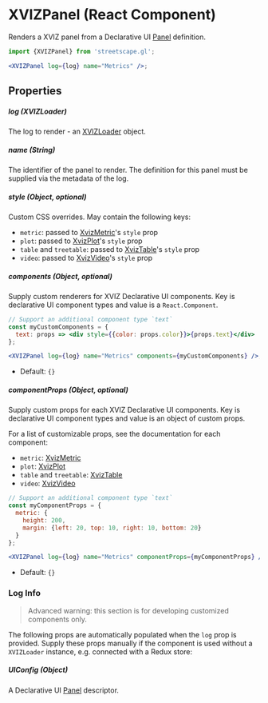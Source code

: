 # XVIZPanel (React Component)

Renders a XVIZ panel from a Declarative UI
[Panel](https://github.com/uber/xviz/blob/master/docs/declarative-ui/layout-elements.md#Panels)
definition.

```jsx
import {XVIZPanel} from 'streetscape.gl';

<XVIZPanel log={log} name="Metrics" />;
```

## Properties

##### log (XVIZLoader)

The log to render - an [XVIZLoader](/docs/api-reference/xviz-loader-interface.md) object.

##### name (String)

The identifier of the panel to render. The definition for this panel must be supplied via the
metadata of the log.

##### style (Object, optional)

Custom CSS overrides. May contain the following keys:

- `metric`: passed to [XvizMetric](/docs/api-reference/xviz-metric.md)'s `style` prop
- `plot`: passed to [XvizPlot](/docs/api-reference/xviz-plot.md)'s `style` prop
- `table` and `treetable`: passed to [XvizTable](/docs/api-reference/xviz-table.md)'s `style` prop
- `video`: passed to [XvizVideo](/docs/api-reference/xviz-video.md)'s `style` prop

##### components (Object, optional)

Supply custom renderers for XVIZ Declarative UI components. Key is declarative UI component types
and value is a `React.Component`.

```jsx
// Support an additional component type `text`
const myCustomComponents = {
  text: props => <div style={{color: props.color}}>{props.text}</div>
};

<XVIZPanel log={log} name="Metrics" components={myCustomComponents} />;
```

- Default: `{}`

##### componentProps (Object, optional)

Supply custom props for each XVIZ Declarative UI components. Key is declarative UI component types
and value is an object of custom props.

For a list of customizable props, see the documentation for each component:

- `metric`: [XvizMetric](/docs/api-reference/xviz-metric.md)
- `plot`: [XvizPlot](/docs/api-reference/xviz-plot.md)
- `table` and `treetable`: [XvizTable](/docs/api-reference/xviz-table.md)
- `video`: [XvizVideo](/docs/api-reference/xviz-video.md)

```jsx
// Support an additional component type `text`
const myComponentProps = {
  metric: {
    height: 200,
    margin: {left: 20, top: 10, right: 10, bottom: 20}
  }
};

<XVIZPanel log={log} name="Metrics" componentProps={myComponentProps} />;
```

- Default: `{}`

### Log Info

> Advanced warning: this section is for developing customized components only.

The following props are automatically populated when the `log` prop is provided. Supply these props
manually if the component is used without a `XVIZLoader` instance, e.g. connected with a Redux
store:

##### UIConfig (Object)

A Declarative UI
[Panel](https://github.com/uber/xviz/blob/master/docs/declarative-ui/layout-elements.md#Panels)
descriptor.
